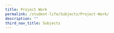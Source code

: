```yaml
---
title: Project Work
permalink: /student-life/Subjects/Project-Work/
description: ""
third_nav_title: Subjects
---
```

